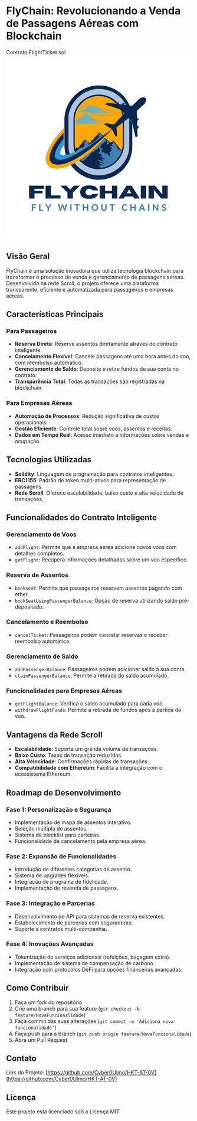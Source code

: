 # FlyChain: Revolucionando a Venda de Passagens Aéreas com Blockchain
Contrato FlightTicket.sol
<img src="https://github.com/Cyber0Ulmo/HKT-AT-0V/blob/develop/Flychain.png?raw=true">

## Visão Geral

FlyChain é uma solução inovadora que utiliza tecnologia blockchain para transformar o processo de venda e gerenciamento de passagens aéreas. Desenvolvido na rede Scroll, o projeto oferece uma plataforma transparente, eficiente e automatizada para passageiros e empresas aéreas.

## Características Principais

### Para Passageiros
- **Reserva Direta**: Reserve assentos diretamente através do contrato inteligente.
- **Cancelamento Flexível**: Cancele passagens até uma hora antes do voo, com reembolso automático.
- **Gerenciamento de Saldo**: Deposite e retire fundos de sua conta no contrato.
- **Transparência Total**: Todas as transações são registradas na blockchain.

### Para Empresas Aéreas
- **Automação de Processos**: Redução significativa de custos operacionais.
- **Gestão Eficiente**: Controle total sobre voos, assentos e receitas.
- **Dados em Tempo Real**: Acesso imediato a informações sobre vendas e ocupação.

## Tecnologias Utilizadas

- **Solidity**: Linguagem de programação para contratos inteligentes.
- **ERC1155**: Padrão de token multi-ativos para representação de passagens.
- **Rede Scroll**: Oferece escalabilidade, baixo custo e alta velocidade de transações.

## Funcionalidades do Contrato Inteligente

### Gerenciamento de Voos
- `addFlight`: Permite que a empresa aérea adicione novos voos com detalhes completos.
- `getFlight`: Recupera informações detalhadas sobre um voo específico.

### Reserva de Assentos
- `bookSeat`: Permite que passageiros reservem assentos pagando com ether.
- `bookSeatUsingPassengerBalance`: Opção de reserva utilizando saldo pré-depositado.

### Cancelamento e Reembolso
- `cancelTicket`: Passageiros podem cancelar reservas e receber reembolso automático.

### Gerenciamento de Saldo
- `addPassengerBalance`: Passageiros podem adicionar saldo à sua conta.
- `claimPassengerBalance`: Permite a retirada do saldo acumulado.

### Funcionalidades para Empresas Aéreas
- `getFlightBalance`: Verifica o saldo acumulado para cada voo.
- `withdrawFlightFunds`: Permite a retirada de fundos após a partida do voo.

## Vantagens da Rede Scroll

- **Escalabilidade**: Suporta um grande volume de transações.
- **Baixo Custo**: Taxas de transação reduzidas.
- **Alta Velocidade**: Confirmações rápidas de transações.
- **Compatibilidade com Ethereum**: Facilita a integração com o ecossistema Ethereum.

## Roadmap de Desenvolvimento

### Fase 1: Personalização e Segurança
- Implementação de mapa de assentos interativo.
- Seleção múltipla de assentos.
- Sistema de blocklist para carteiras.
- Funcionalidade de cancelamento pela empresa aérea.

### Fase 2: Expansão de Funcionalidades
- Introdução de diferentes categorias de assento.
- Sistema de upgrades flexíveis.
- Integração de programa de fidelidade.
- Implementação de revenda de passagens.

### Fase 3: Integração e Parcerias
- Desenvolvimento de API para sistemas de reserva existentes.
- Estabelecimento de parcerias com seguradoras.
- Suporte a contratos multi-companhia.

### Fase 4: Inovações Avançadas
- Tokenização de serviços adicionais (refeições, bagagem extra).
- Implementação de sistema de compensação de carbono.
- Integração com protocolos DeFi para opções financeiras avançadas.

## Como Contribuir

1. Faça um fork do repositório
2. Crie uma branch para sua feature (`git checkout -b feature/NovaFuncionalidade`)
3. Faça commit das suas alterações (`git commit -m 'Adiciona nova funcionalidade'`)
4. Faça push para a branch (`git push origin feature/NovaFuncionalidade`)
5. Abra um Pull Request

## Contato

Link do Projeto: [https://github.com/Cyber0Ulmo/HKT-AT-0V](https://github.com/Cyber0Ulmo/HKT-AT-0V)

## Licença

Este projeto está licenciado sob a Licença MIT
